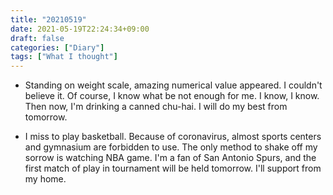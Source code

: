 ```yaml
---
title: "20210519"
date: 2021-05-19T22:24:34+09:00
draft: false
categories: ["Diary"]
tags: ["What I thought"]
---
```


- Standing on weight scale, amazing numerical value appeared. I couldn't believe it. Of course, I know what be not enough for me. I know, I know. Then now, I'm drinking a canned chu-hai. I will do my best from tomorrow.

- I miss to play basketball. Because of coronavirus, almost sports centers and gymnasium are forbidden to use. The only method to shake off my sorrow is watching NBA game. I'm a fan of San Antonio Spurs, and the first match of play in tournament will be held tomorrow. I'll support from my home.
